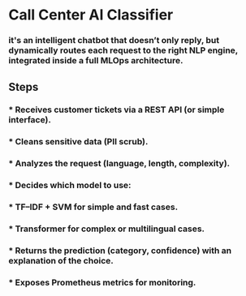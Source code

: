 # Call Center AI Classifier
### it's an intelligent chatbot that doesn’t only reply, but dynamically routes each request to the right NLP engine, integrated inside a full MLOps architecture.
## Steps
### * Receives customer tickets via a REST API (or simple interface).
### * Cleans sensitive data (PII scrub).
### * Analyzes the request (language, length, complexity).
### * Decides which model to use:
### * TF–IDF + SVM for simple and fast cases.
### * Transformer for complex or multilingual cases.
### * Returns the prediction (category, confidence) with an explanation of the choice.
### * Exposes Prometheus metrics for monitoring.
